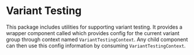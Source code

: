 # Variant Testing

This package includes utilities for supporting variant testing. It provides a wrapper
component called <VariantTesting> which provides config for the current variant group
through context named `VariantTestingContext`. Any child component can then use this
config information by consuming `VariantTestingContext`.
